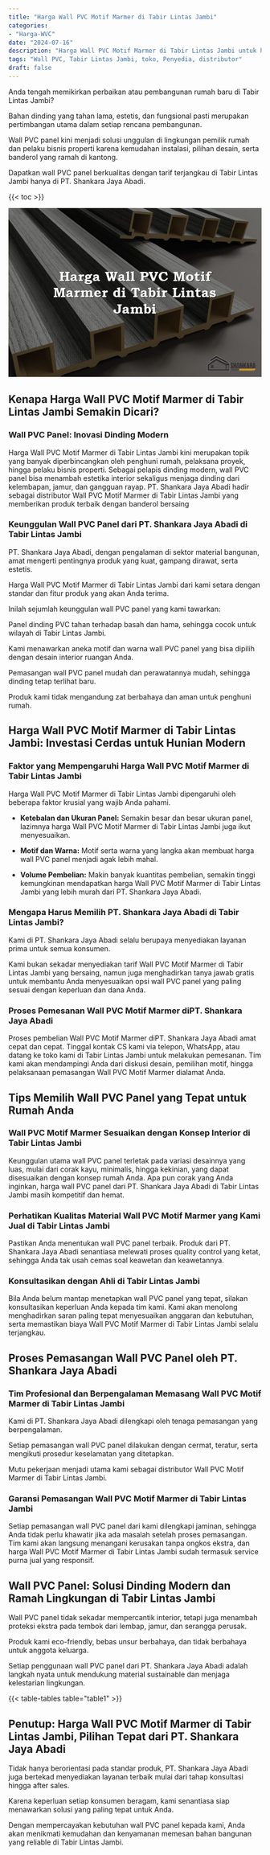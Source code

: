 ```yaml
---
title: "Harga Wall PVC Motif Marmer di Tabir Lintas Jambi"
categories: 
- "Harga-WVC"
date: "2024-07-16"
description: "Harga Wall PVC Motif Marmer di Tabir Lintas Jambi untuk hunian, office, dan toko. Material berkualitas, variasi motif, warna modern, dengan layanan instalasi ditangani oleh teknisi ahli dan jaminan resmi!|Layanan penyediaan Wall PVC Motif Marmer di Tabir Lintas Jambi bagi keperluan tempat tinggal, perkantoran, atau ritel, beserta material berkualitas dan instalasi oleh tim berpengalaman dan garansi resmi.|Pilihan Wall PVC Motif Marmer di Tabir Lintas Jambi yang terbukti bagi rumah, kantor, dan toko, dengan material unggulan dan penempatan ditangani oleh teknisi profesional dan kepastian resmi.|Penyediaan Wall PVC Motif Marmer di Tabir Lintas Jambi bagi tempat tinggal, kantor, serta gerai, beserta produk berkualitas dan penempatan ditangani oleh tim ahli, lengkap beserta jaminan resmi.}"
tags: "Wall PVC, Tabir Lintas Jambi, toko, Penyedia, distributor"
draft: false
---
```


Anda tengah memikirkan perbaikan atau pembangunan rumah baru di Tabir Lintas Jambi?

Bahan dinding yang tahan lama, estetis, dan fungsional pasti merupakan pertimbangan utama dalam setiap rencana pembangunan.

Wall PVC panel kini menjadi solusi unggulan di lingkungan pemilik rumah dan pelaku bisnis properti karena kemudahan instalasi, pilihan desain, serta banderol yang ramah di kantong.

Dapatkan wall PVC panel berkualitas dengan tarif terjangkau di Tabir Lintas Jambi hanya di PT. Shankara Jaya Abadi.

{{< toc >}}

![Harga Wall PVC Motif Marmer di Tabir Lintas Jambi](/images/Harga-WVC/Harga-Wall-PVC-Motif-Marmer-di-Tabir-Lintas-Jambi.png)


## Kenapa Harga Wall PVC Motif Marmer di Tabir Lintas Jambi Semakin Dicari?

### Wall PVC Panel: Inovasi Dinding Modern

Harga Wall PVC Motif Marmer di Tabir Lintas Jambi kini merupakan topik yang banyak diperbincangkan oleh penghuni rumah, pelaksana proyek, hingga pelaku bisnis properti. Sebagai pelapis dinding modern, wall PVC panel bisa menambah estetika interior sekaligus menjaga dinding dari kelembapan, jamur, dan gangguan rayap. PT. Shankara Jaya Abadi hadir sebagai distributor Wall PVC Motif Marmer di Tabir Lintas Jambi yang memberikan produk terbaik dengan banderol bersaing

### Keunggulan Wall PVC Panel dari PT. Shankara Jaya Abadi di Tabir Lintas Jambi

PT. Shankara Jaya Abadi, dengan pengalaman di sektor material bangunan, amat mengerti pentingnya produk yang kuat, gampang dirawat, serta estetis.

Harga Wall PVC Motif Marmer di Tabir Lintas Jambi dari kami setara dengan standar dan fitur produk yang akan Anda terima.

Inilah sejumlah keunggulan wall PVC panel yang kami tawarkan:

Panel dinding PVC tahan terhadap basah dan hama, sehingga cocok untuk wilayah di Tabir Lintas Jambi.

Kami menawarkan aneka motif dan warna wall PVC panel yang bisa dipilih dengan desain interior ruangan Anda.

Pemasangan wall PVC panel mudah dan perawatannya mudah, sehingga dinding tetap terlihat baru.

Produk kami tidak mengandung zat berbahaya dan aman untuk penghuni rumah.

## Harga Wall PVC Motif Marmer di Tabir Lintas Jambi: Investasi Cerdas untuk Hunian Modern

### Faktor yang Mempengaruhi Harga Wall PVC Motif Marmer di Tabir Lintas Jambi

Harga Wall PVC Motif Marmer di Tabir Lintas Jambi dipengaruhi oleh beberapa faktor krusial yang wajib Anda pahami.

- **Ketebalan dan Ukuran Panel:** Semakin besar dan besar ukuran panel, lazimnya harga Wall PVC Motif Marmer di Tabir Lintas Jambi juga ikut menyesuaikan.

- **Motif dan Warna:** Motif serta warna yang langka akan membuat harga wall PVC panel menjadi agak lebih mahal.

- **Volume Pembelian:** Makin banyak kuantitas pembelian, semakin tinggi kemungkinan mendapatkan harga Wall PVC Motif Marmer di Tabir Lintas Jambi yang lebih murah dari PT. Shankara Jaya Abadi.

### Mengapa Harus Memilih PT. Shankara Jaya Abadi di Tabir Lintas Jambi?

Kami di PT. Shankara Jaya Abadi selalu berupaya menyediakan layanan prima untuk semua konsumen.

Kami bukan sekadar menyediakan tarif Wall PVC Motif Marmer di Tabir Lintas Jambi yang bersaing, namun juga menghadirkan tanya jawab gratis untuk membantu Anda menyesuaikan opsi wall PVC panel yang paling sesuai dengan keperluan dan dana Anda.

### Proses Pemesanan Wall PVC Motif Marmer diPT. Shankara Jaya Abadi

Proses pembelian Wall PVC Motif Marmer diPT. Shankara Jaya Abadi amat cepat dan cepat. Tinggal kontak CS kami via telepon, WhatsApp, atau datang ke toko kami di Tabir Lintas Jambi untuk melakukan pemesanan. Tim kami akan mendampingi Anda dari diskusi desain, pemilihan motif, hingga pelaksanaan pemasangan Wall PVC Motif Marmer dialamat Anda.

## Tips Memilih Wall PVC Panel yang Tepat untuk Rumah Anda

### Wall PVC Motif Marmer Sesuaikan dengan Konsep Interior di Tabir Lintas Jambi

Keunggulan utama wall PVC panel terletak pada variasi desainnya yang luas, mulai dari corak kayu, minimalis, hingga kekinian, yang dapat disesuaikan dengan konsep rumah Anda. Apa pun corak yang Anda inginkan, harga wall PVC panel dari PT. Shankara Jaya Abadi di Tabir Lintas Jambi masih kompetitif dan hemat.

### Perhatikan Kualitas Material Wall PVC Motif Marmer yang Kami Jual di Tabir Lintas Jambi

Pastikan Anda menentukan wall PVC panel terbaik. Produk dari PT. Shankara Jaya Abadi senantiasa melewati proses quality control yang ketat, sehingga Anda tak usah cemas soal keawetan dan keawetannya.

### Konsultasikan dengan Ahli di Tabir Lintas Jambi

Bila Anda belum mantap menetapkan wall PVC panel yang tepat, silakan konsultasikan keperluan Anda kepada tim kami. Kami akan menolong menghadirkan saran paling tepat menyesuaikan anggaran dan kebutuhan, serta memastikan biaya Wall PVC Motif Marmer di Tabir Lintas Jambi selalu terjangkau.

## Proses Pemasangan Wall PVC Panel oleh PT. Shankara Jaya Abadi

### Tim Profesional dan Berpengalaman Memasang Wall PVC Motif Marmer di Tabir Lintas Jambi

Kami di PT. Shankara Jaya Abadi dilengkapi oleh tenaga pemasangan yang berpengalaman.

Setiap pemasangan wall PVC panel dilakukan dengan cermat, teratur, serta mengikuti prosedur keselamatan yang ditetapkan.

Mutu pekerjaan menjadi utama kami sebagai distributor Wall PVC Motif Marmer di Tabir Lintas Jambi.

### Garansi Pemasangan Wall PVC Motif Marmer di Tabir Lintas Jambi

Setiap pemasangan wall PVC panel dari kami dilengkapi jaminan, sehingga Anda tidak perlu khawatir jika ada masalah setelah proses pemasangan. Tim kami akan langsung menangani kerusakan tanpa ongkos ekstra, dan harga Wall PVC Motif Marmer di Tabir Lintas Jambi sudah termasuk service purna jual yang responsif.

## Wall PVC Panel: Solusi Dinding Modern dan Ramah Lingkungan di Tabir Lintas Jambi

Wall PVC panel tidak sekadar mempercantik interior, tetapi juga menambah proteksi ekstra pada tembok dari lembap, jamur, dan serangga perusak.

Produk kami eco-friendly, bebas unsur berbahaya, dan tidak berbahaya untuk anggota keluarga.

Setiap penggunaan wall PVC panel dari PT. Shankara Jaya Abadi adalah langkah nyata untuk mendukung material sustainable dan menjaga kelestarian lingkungan.

{{< table-tables table="table1" >}}

## Penutup: Harga Wall PVC Motif Marmer di Tabir Lintas Jambi, Pilihan Tepat dari PT. Shankara Jaya Abadi

Tidak hanya berorientasi pada standar produk, PT. Shankara Jaya Abadi juga bertekad menyediakan layanan terbaik mulai dari tahap konsultasi hingga after sales.

Karena keperluan setiap konsumen beragam, kami senantiasa siap menawarkan solusi yang paling tepat untuk Anda.

Dengan mempercayakan kebutuhan wall PVC panel kepada kami, Anda akan menikmati kemudahan dan kenyamanan memesan bahan bangunan yang reliable di Tabir Lintas Jambi.
